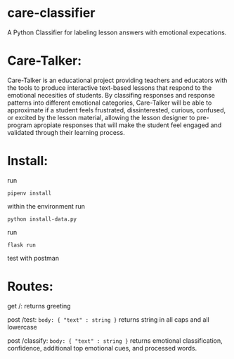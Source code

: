 # care-classifier

A Python Classifier for labeling lesson answers with emotional expecations.

# Care-Talker:

Care-Talker is an educational project providing teachers and educators with the tools to produce interactive text-based lessons that respond to the emotional necesities of students. By classifing responses and response patterns into different emotional categories, Care-Talker will be able to approximate if a student feels frustrated, dissinterested, curious, confused, or excited by the lesson material, allowing the lesson designer to pre-program apropiate responses that will make the student feel engaged and validated through their learning process.

# Install:

run

`pipenv install`

within the environment run

`python install-data.py`

run

`flask run`

test with postman

# Routes:

get /: returns greeting

post /test: `body: { "text" : string }` returns string in all caps and all lowercase

post /classify: `body: { "text" : string }` returns emotional classification, confidence, additional top emotional cues, and processed words.

